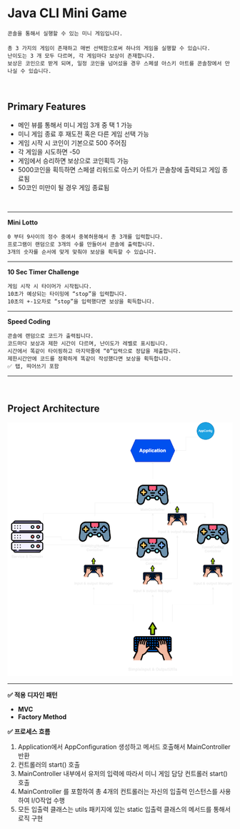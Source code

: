 # Java CLI Mini Game
````
콘솔을 통해서 실행할 수 있는 미니 게임입니다.

총 3 가지의 게임이 존재하고 매번 선택함으로써 하나의 게임을 실행할 수 있습니다.
난이도는 3 개 모두 다르며, 각 게임마다 보상이 존재합니다.
보상은 코인으로 받게 되며, 일정 코인을 넘어섰을 경우 스페셜 아스키 아트를 콘솔창에서 만나실 수 있습니다.
````
<br>

## Primary Features
- 메인 뷰를 통해서 미니 게임 3개 중 택 1 가능
- 미니 게임 종료 후 재도전 혹은 다른 게임 선택 가능
- 게임 시작 시 코인이 기본으로 500 주어짐
- 각 게임을 시도하면 -50
- 게임에서 승리하면 보상으로 코인획득 가능
- 5000코인을 획득하면 스페셜 리워드로 아스키 아트가 콘솔창에 출력되고 게임 종료됨
- 50코인 미만이 될 경우 게임 종료됨

<br>

---
**Mini Lotto**
````
0 부터 9사이의 정수 중에서 중복허용해서 총 3개를 입력합니다.  
프로그램이 랜덤으로 3개의 수를 만들어서 콘솔에 출력합니다.  
3개의 숫자를 순서에 맞게 맞춰야 보상을 획득할 수 있습니다.
````
---
**10 Sec Timer Challenge**
````
게임 시작 시 타이머가 시작됩니다.
10초가 예상되는 타이밍에 “stop”을 입력합니다.
10초의 +-1오차로 “stop”을 입력했다면 보상을 획득합니다.
````
---
**Speed Coding**
````
콘솔에 랜덤으로 코드가 출력됩니다.
코드마다 보상과 제한 시간이 다르며, 난이도가 레벨로 표시됩니다.
시간에서 똑같이 타이핑하고 마지막줄에 “0”입력으로 정답을 제출합니다.
제한시간안에 코드를 정확하게 똑같이 작성했다면 보상을 획득합니다.  
✅ 탭, 띄어쓰기 포함
````

--- 

<br>


## Project Architecture

![이미지 설명](./image.png)

---

**✅ 적용 디자인 패턴**

- **MVC**
- **Factory Method**

**✅ 프로세스 흐름**

1. Application에서 AppConfiguration 생성하고 메서드 호출해서 MainController 반환
2. 컨트롤러의 start() 호출
3. MainController 내부에서 유저의 입력에 따라서 미니 게임 담당 컨트롤러 start() 호출
4. MainController 를 포함하여 총 4개의 컨트롤러는 자신의 입출력 인스턴스를 사용하여 I/O작업 수행
5. 모든 입출력 클래스는 utils 패키지에 있는 static 입출력 클래스의 메서드를 통해서 로직 구현
